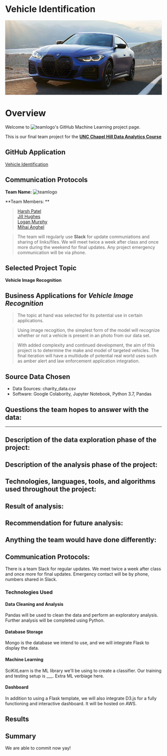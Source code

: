 # Vehicle Identification
![logo](images/BMW2.png)

# Overview

Welcome to ![teamlogo](CTRL-ALT-DEFEAT-SMALL.png)'s GitHub Machine Learning project page. 

This is our final team project for the <a href="https://bootcamp.unc.edu/data/">**UNC Chapel Hill Data Analytics Course**</a> 

## GitHub Application
<a href="https://jillibus.github.io/Vehicle-Identification">Vehicle Identification</a>

## Communication Protocols

**Team Name:** ![teamlogo](CTRL-ALT-DEFEAT-SMALL.png)

**Team Members: **

> <a href="https://github.com/hsp910"> Harsh Patel </a>  
> <a href="https://github.com/jillibus"> Jill Hughes </a>  
> <a href="https://github.com/ltmurphy"> Logan Murphy	</a>  
> <a href="https://github.com/CrossCreed"> Mihai Anghel	</a>  

> The team will regularly use **Slack** for update communiations and sharing of links/files. 
> We will meet twice a week after class and once more during the weekend for final updates. 
> Any project emergency communication will be via phone. 


## Selected Project Topic

**Vehicle Image Recognition**

## Business Applications for _Vehicle Image Recognition_

> The topic at hand was selected for its potential use in certain applications. 

> Using image recogition, the simplest form of the model will recognize whether or not a vehicle is present in an photo from our data set. 

> With added complexity and continued development, the aim of this project is to determine the make and model of targeted vehicles. The final iteration will have a multidude of potential real world uses such as amber alert and law enforcement application integration. 

## Source Data Chosen

* Data Sources: charity_data.csv
* Software: Google Colabority, Jupyter Notebook, Python 3.7, Pandas

## **Questions the team hopes to answer with the data:**


---
## **Description of the data exploration phase of the project:**

## **Description of the analysis phase of the project:**

## **Technologies, languages, tools, and algorithms used throughout the project:**

## **Result of analysis:**

## **Recommendation for future analysis:**

## **Anything the team would have done differently:**


## **Communication Protocols:**
There is a team Slack for regular updates. We meet twice a week after class and once more for final updates.
Emergency contact will be by phone, numbers shared in Slack.


### Technologies Used
#### Data Cleaning and Analysis
Pandas will be used to clean the data and perform an exploratory analysis. Further analysis will be completed using Python.

#### Database Storage
Mongo is the database we intend to use, and we will integrate Flask to display the data.

#### Machine Learning
SciKitLearn is the ML library we'll be using to create a classifier. Our training and testing setup is ___. Extra ML verbiage here.

#### Dashboard
In addition to using a Flask template, we will also integrate D3.js for a fully functioning and interactive dashboard. It will be hosted on AWS.

## Results

## Summary
We are able to commit now yay!
